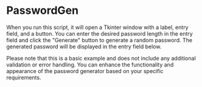 # PasswordGen

When you run this script, it will open a Tkinter window with a label, entry field, and a button. You can enter the desired password length in the entry field and click the "Generate" button to generate a random password. The generated password will be displayed in the entry field below.

Please note that this is a basic example and does not include any additional validation or error handling. You can enhance the functionality and appearance of the password generator based on your specific requirements.
